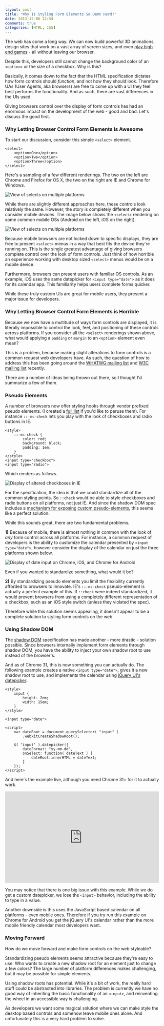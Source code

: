 ```yaml
---
layout: post
title: "Why Is Styling Form Elements So Damn Hard?"
date: 2013-12-06 12:54
comments: true
categories: [HTML, CSS]
---
```


The web has come a long way. We can now build powerful 3D animations, design sites that work on a vast array of screen sizes, and even [play high end games](https://brendaneich.com/2013/03/the-web-is-the-game-platform/) - all without leaving our browser.

Despite this, developers still cannot change the background color of an `<option>` or the size of a checkbox. Why is this?

Basically, it comes down to the fact that the HTML specification dictates how form controls should *function*, and not how they should look. Therefore UAs (User Agents, aka browsers) are free to come up with a UI they feel best performs the functionality. And as such, there are vast differences in the UIs used.

Giving browsers control over the display of form controls has had an enormous impact on the development of the web - good and bad. Let's discuss the good first.

<!--more-->

### Why Letting Browser Control Form Elements is Awesome

To start our discussion, consider this simple `<select>` element.

<pre class="language-markup"><code>&lt;select&gt;
    &lt;option&gt;One&lt;/option&gt;
    &lt;option&gt;Two&lt;/option&gt;
    &lt;option&gt;Three&lt;/option&gt;
&lt;/select&gt;
</code></pre>

Here's a sampling of a few different renderings. The two on the left are Chrome and Firefox for OS X, the two on the right are IE and Chrome for Windows.

<img src="/images/posts/2013-12-06/selects.png" alt="View of selects on multiple platforms">

While there are slightly different approaches here, these controls look relatively the same. However, the story is completely different when you consider mobile devices. The image below shows the `<select>` rendering on some common mobile OSs (Android on the left, iOS on the right).

<img src="/images/posts/2013-12-06/selects-mobile.png" alt="View of selects on multiple platforms">

Because mobile browsers are not locked down to specific displays, they are free to present `<select>` menus in a way that best fits the device they're running on. This is the single greatest advantage of giving browsers complete control over the look of form controls. Just think of how horrible an experience working with desktop sized `<select>` menus would be on a mobile device.

Furthermore, browsers can present users with familiar OS controls. As an example, iOS uses the same datepicker for `<input type="date">` as it does for its calendar app. This familiarity helps users complete forms quicker.

While these truly custom UIs are great for mobile users, they present a major issue for developers.

### Why Letting Browser Control Form Elements is Horrible

Because we now have a multitude of ways form controls are displayed, it is literally impossible to control the look, feel, and positioning of these controls across platforms. If you consider all the `<select>` renderings shown above, what would applying a `padding` or `margin` to an `<option>` element even mean?

This is a problem, because making slight alterations to form controls is a common request web developers have. As such, the question of how to address this has been going around the [WHATWG mailing list](http://www.whatwg.org/mailing-list#specs) and [W3C mailing list](http://lists.w3.org/) recently.

There are a number of ideas being thrown out there, so I thought I'd summarize a few of them.

### Pseudo Elements

A number of browsers now offer styling hooks through vendor prefixed pseudo elements. (I created a [full list](/2013/12/06/why-is-styling-form-elements-so-damn-hard/) if you'd like to peruse them). For instance `::-ms-check` lets you play with the look of checkboxes and radio buttons in IE.

<pre class="language-markup"><code>&lt;style&gt;
    ::-ms-check {
        color: red;
        background: black;
        padding: 1em;
    }
&lt;/style&gt;
&lt;input type="checkbox"&gt;
&lt;input type="radio"&gt;
</code></pre>

Which renders as follows.

<img src="/images/posts/2013-04-15/trident-radio-checkbox.png" alt="Display of altered checkboxes in IE">

For the specification, the idea is that we could standardize all of the common styling points. So `::check` would be able to style checkboxes and radio buttons on all platforms, not just IE. And since the shadow DOM spec includes a [mechanism for exposing custom pseudo-elements](http://www.w3.org/TR/shadow-dom/#custom-pseudo-elements), this seems like a perfect solution.

While this sounds great, there are two fundamental problems.

**1)** Because of mobile, there is almost nothing in common with the look of *any* form control across all platforms. For instance, a common request of developers is the ability to customize the calendar presented by `<input type="date">`, however consider the display of the calendar on just the three platforms shown below.

<img src="/images/posts/2013-12-06/calendars.png" alt="Display of date input on Chrome, iOS, and Chrome for Android">

Even if you wanted to standardize something, what would it be?

**2)** By standardizing pseudo elements you limit the flexibility currently afforded to browsers to innovate. IE's `::-ms-check` pseudo-element is actually a perfect example of this. If `::check` were indeed standardized, it would prevent browsers from using a completely different representation of a checkbox, such as an iOS style switch (unless they violated the spec).

Therefore while this solution seems appealing, it doesn't appear to be a complete solution to styling form controls on the web.

### Using Shadow DOM

The [shadow DOM](http://www.w3.org/TR/shadow-dom/) specification has made another - more drastic - solution possible. Since browsers internally implement form elements through shadow DOM, you have the ability to inject your own shadow root to use instead of the browser's.

And as of Chrome 31, this is now something you can actually do. The following example creates a native `<input type="date">`, gives it a new shadow root to use, and implements the calendar using [jQuery UI's datepicker](http://jqueryui.com/datepicker/).

<pre class="language-markup line-numbers"><code>&lt;style&gt;
    input {
        height: 2em;
        width: 15em;
    }
&lt;/style&gt;

&lt;input type="date"&gt;

&lt;script&gt;
    var dateRoot = document.querySelector( "input" )
        .webkitCreateShadowRoot();

    $( "input" ).datepicker({
        dateFormat: "yy-mm-dd",
        onSelect: function( dateText ) {
            dateRoot.innerHTML = dateText;
        }
    });
&lt;/script&gt;</code></pre>

And here's the example live, although you need Chrome 31+ for it to actually work.

<iframe width="100%" height="300" src="http://jsfiddle.net/tj_vantoll/9v44L201/embedded/result,html,js,css" allowfullscreen="allowfullscreen" frameborder="0"></iframe>

You may notice that there is one big issue with this example. While we do get a custom datepicker, we lose the `<input>` behavior, including the ability to type in a value.

Another downside is this uses the JavaScript based calendar on all platforms - even mobile ones. Therefore if you try run this example on Chrome for Android you get the jQuery UI's calendar rather than the more mobile friendly calendar most developers want.

### Moving Forward

How do we move forward and make form controls on the web styleable?

Standardizing pseudo elements seems attractive because they're easy to use. Who wants to create a new shadow root for an element just to change a few colors? The large number of platform differences makes challenging, but it may be possible for simple elements.

Using shadow roots has potential. While it's a bit of work, the really hard stuff could be abstracted into libraries. The problem is currently we have no good way of inheriting the basic functionality of an `<input>`, and reinventing the wheel in an accessible way is challenging.

As developers we want some magical solution where we can make style the desktop based controls and somehow leave mobile ones alone. And unfortunately this is a very hard problem to solve.
